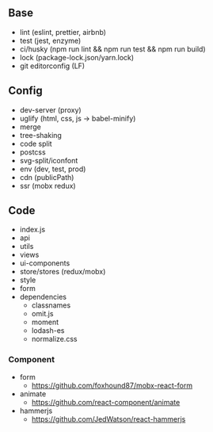 ## Base

* lint (eslint, prettier, airbnb)
* test (jest, enzyme)
* ci/husky (npm run lint && npm run test && npm run build)
* lock (package-lock.json/yarn.lock)
* git editorconfig (LF)

## Config

* dev-server (proxy)
* uglify (html, css, js -> babel-minify)
* merge
* tree-shaking
* code split
* postcss
* svg-split/iconfont
* env (dev, test, prod)
* cdn (publicPath)
* ssr (mobx redux)

## Code

* index.js
* api
* utils
* views
* ui-components
* store/stores (redux/mobx)
* style
* form
* dependencies
  - classnames
  - omit.js
  - moment
  - lodash-es
  - normalize.css

### Component
* form
  - https://github.com/foxhound87/mobx-react-form
* animate
  - https://github.com/react-component/animate
* hammerjs
  - https://github.com/JedWatson/react-hammerjs

